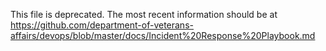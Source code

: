 This file is deprecated. The most recent information should be at 
https://github.com/department-of-veterans-affairs/devops/blob/master/docs/Incident%20Response%20Playbook.md
